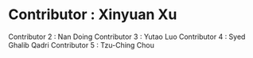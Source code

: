 #  Contributor :  Xinyuan Xu
Contributor 2 : Nan Doing
Contributor 3 : Yutao Luo
Contributor 4 : Syed Ghalib Qadri
Contributor 5 : Tzu-Ching Chou
